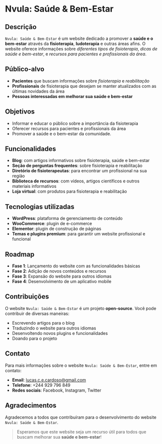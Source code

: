 # Nvula: Saúde & Bem-Estar

## Descrição

`Nvula: Saúde & Bem-Estar` é um website dedicado a promover a **saúde e o bem-estar** através da **fisioterapia**, **ludoterapia** e outras áreas afins.
O website oferece informações sobre _diferentes tipos de fisioterapia_, _dicas de saúde e bem-estar_, e _recursos para pacientes e profissionais da área_.

## Público-alvo

* **Pacientes** que buscam informações sobre *fisioterapia* e *reabilitação*
* **Profissionais** de fisioterapia que desejam se manter atualizados com as últimas novidades da área
* **Pessoas interessadas em melhorar sua saúde e bem-estar**

## Objetivos

* Informar e educar o público sobre a importância da fisioterapia
* Oferecer recursos para pacientes e profissionais da área
* Promover a saúde e o bem-estar da comunidade.

## Funcionalidades

* **Blog**: com artigos informativos sobre fisioterapia, saúde e bem-estar
* **Seção de perguntas frequentes**: sobre fisioterapia e reabilitação
* **Diretório de fisioterapeutas**: para encontrar um profissional na sua região
* **Biblioteca de recursos**: com vídeos, artigos científicos e outros materiais informativos
* **Loja virtual**: com produtos para fisioterapia e reabilitação

## Tecnologias utilizadas

* **WordPress**: plataforma de gerenciamento de conteúdo
* **WooCommerce**: plugin de e-commerce
* **Elementor**: plugin de construção de páginas
* **Temas e plugins premium**: para garantir um website profissional e funcional

## Roadmap

* **Fase 1**: Lançamento do website com as funcionalidades básicas
* **Fase 2**: Adição de novos conteúdos e recursos
* **Fase 3**: Expansão do website para outros idiomas
* **Fase 4**: Desenvolvimento de um aplicativo mobile

## Contribuições

O website ``Nvula: Saúde & Bem-Estar`` é um projeto __open-source__. Você pode contribuir de diversas maneiras:

* Escrevendo artigos para o blog
* Traduzindo o website para outros idiomas
* Desenvoltendo novos plugins e funcionalidades
* Doando para o projeto

## Contato

Para mais informações sobre o website ``Nvula: Saúde & Bem-Estar``, entre em contato:

* **Email**: lucas.c.e.cardoso@gmail.com
* **Telefone**: +244 929 796 849
* **Redes sociais**: Facebook, Instagram, Twitter

## Agradecimentos

Agradecemos a todos que contribuíram para o desenvolvimento do website ``Nvula: Saúde & Bem-Estar``.

> Esperamos que este website seja um recurso útil para todos que buscam melhorar sua __saúde e bem-estar__!
